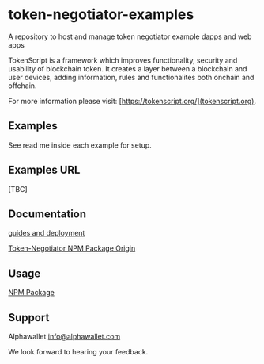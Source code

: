 # token-negotiator-examples
A repository to host and manage token negotiator example dapps and web apps

TokenScript is a framework which improves functionality, security and usability of blockchain token. It creates a layer between a blockchain and user devices, adding information, rules and functionalites both onchain and offchain. 

For more information please visit: [https://tokenscript.org/](tokenscript.org).

## Examples

See read me inside each example for setup.

## Examples URL

[TBC]

## Documentation

[guides and deployment](https://tokenscript.org/guides/Intro.html)

[Token-Negotiator NPM Package Origin](https://github.com/TokenScript/token-negotiator)

## Usage

[NPM Package](https://www.npmjs.com/package/@alphawallet/token-negotiator)

## Support

Alphawallet <info@alphawallet.com>

We look forward to hearing your feedback.